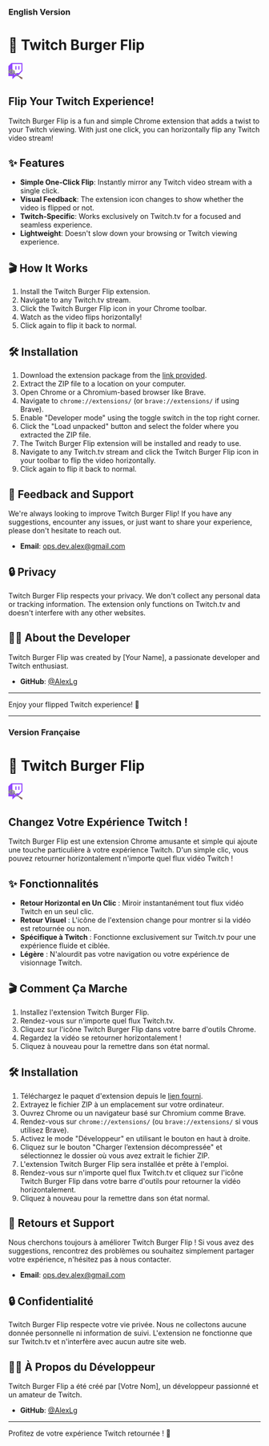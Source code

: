 ### English Version

# 🍔 Twitch Burger Flip

![Twitch Burger Flip Logo](default_icon.png)

## Flip Your Twitch Experience!

Twitch Burger Flip is a fun and simple Chrome extension that adds a twist to your Twitch viewing. With just one click, you can horizontally flip any Twitch video stream!

## ✨ Features

- **Simple One-Click Flip**: Instantly mirror any Twitch video stream with a single click.
- **Visual Feedback**: The extension icon changes to show whether the video is flipped or not.
- **Twitch-Specific**: Works exclusively on Twitch.tv for a focused and seamless experience.
- **Lightweight**: Doesn't slow down your browsing or Twitch viewing experience.

## 🎬 How It Works

1. Install the Twitch Burger Flip extension.
2. Navigate to any Twitch.tv stream.
3. Click the Twitch Burger Flip icon in your Chrome toolbar.
4. Watch as the video flips horizontally!
5. Click again to flip it back to normal.

## 🛠 Installation

1. Download the extension package from the [link provided](https://github.com/LgAlexHub/twitch_burger_flip/archive/refs/heads/main.zip).
2. Extract the ZIP file to a location on your computer.
3. Open Chrome or a Chromium-based browser like Brave.
4. Navigate to `chrome://extensions/` (or `brave://extensions/` if using Brave).
5. Enable "Developer mode" using the toggle switch in the top right corner.
6. Click the "Load unpacked" button and select the folder where you extracted the ZIP file.
7. The Twitch Burger Flip extension will be installed and ready to use.
8. Navigate to any Twitch.tv stream and click the Twitch Burger Flip icon in your toolbar to flip the video horizontally.
9. Click again to flip it back to normal.

## 🤝 Feedback and Support

We're always looking to improve Twitch Burger Flip! If you have any suggestions, encounter any issues, or just want to share your experience, please don't hesitate to reach out.

- **Email**: ops.dev.alex@gmail.com

## 🔒 Privacy

Twitch Burger Flip respects your privacy. We don't collect any personal data or tracking information. The extension only functions on Twitch.tv and doesn't interfere with any other websites.

## 👨‍💻 About the Developer

Twitch Burger Flip was created by [Your Name], a passionate developer and Twitch enthusiast. 

- **GitHub**: [@AlexLg](https://github.com/LgAlexHub)

---

Enjoy your flipped Twitch experience! 🎉

---

### Version Française

# 🍔 Twitch Burger Flip

![Twitch Burger Flip Logo](default_icon.png)

## Changez Votre Expérience Twitch !

Twitch Burger Flip est une extension Chrome amusante et simple qui ajoute une touche particulière à votre expérience Twitch. D'un simple clic, vous pouvez retourner horizontalement n'importe quel flux vidéo Twitch !

## ✨ Fonctionnalités

- **Retour Horizontal en Un Clic** : Miroir instantanément tout flux vidéo Twitch en un seul clic.
- **Retour Visuel** : L'icône de l'extension change pour montrer si la vidéo est retournée ou non.
- **Spécifique à Twitch** : Fonctionne exclusivement sur Twitch.tv pour une expérience fluide et ciblée.
- **Légère** : N'alourdit pas votre navigation ou votre expérience de visionnage Twitch.

## 🎬 Comment Ça Marche

1. Installez l'extension Twitch Burger Flip.
2. Rendez-vous sur n'importe quel flux Twitch.tv.
3. Cliquez sur l'icône Twitch Burger Flip dans votre barre d'outils Chrome.
4. Regardez la vidéo se retourner horizontalement !
5. Cliquez à nouveau pour la remettre dans son état normal.

## 🛠 Installation

1. Téléchargez le paquet d'extension depuis le [lien fourni](https://github.com/LgAlexHub/twitch_burger_flip/archive/refs/heads/main.zip).
2. Extrayez le fichier ZIP à un emplacement sur votre ordinateur.
3. Ouvrez Chrome ou un navigateur basé sur Chromium comme Brave.
4. Rendez-vous sur `chrome://extensions/` (ou `brave://extensions/` si vous utilisez Brave).
5. Activez le mode "Développeur" en utilisant le bouton en haut à droite.
6. Cliquez sur le bouton "Charger l’extension décompressée" et sélectionnez le dossier où vous avez extrait le fichier ZIP.
7. L'extension Twitch Burger Flip sera installée et prête à l'emploi.
8. Rendez-vous sur n'importe quel flux Twitch.tv et cliquez sur l'icône Twitch Burger Flip dans votre barre d'outils pour retourner la vidéo horizontalement.
9. Cliquez à nouveau pour la remettre dans son état normal.

## 🤝 Retours et Support

Nous cherchons toujours à améliorer Twitch Burger Flip ! Si vous avez des suggestions, rencontrez des problèmes ou souhaitez simplement partager votre expérience, n'hésitez pas à nous contacter.

- **Email**: ops.dev.alex@gmail.com

## 🔒 Confidentialité

Twitch Burger Flip respecte votre vie privée. Nous ne collectons aucune donnée personnelle ni information de suivi. L'extension ne fonctionne que sur Twitch.tv et n'interfère avec aucun autre site web.

## 👨‍💻 À Propos du Développeur

Twitch Burger Flip a été créé par [Votre Nom], un développeur passionné et un amateur de Twitch.

- **GitHub**: [@AlexLg](https://github.com/LgAlexHub)

---

Profitez de votre expérience Twitch retournée ! 🎉
